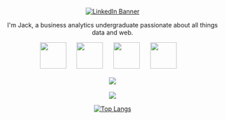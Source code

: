 <br/>
<div align="center">
  <a href="https://www.linkedin.com/in/jack-white-2001/" target="_blank">
    <img src="https://img.shields.io/badge/LinkedIn-0077B5?style=for-the-badge&logo=linkedin&logoColor=white" alt="LinkedIn Banner">
  </a>

  I'm Jack, a business analytics undergraduate passionate about all things data and web. 
  
  <img
    src="https://cdn.jsdelivr.net/gh/devicons/devicon@latest/icons/html5/html5-plain.svg"
    width="60px"
  />&nbsp;&nbsp;&nbsp;&nbsp;&nbsp;
  <img
    src="https://cdn.jsdelivr.net/gh/devicons/devicon@latest/icons/css3/css3-plain.svg"
    width="60px"
    />&nbsp;&nbsp;&nbsp;&nbsp;&nbsp;
  <img
    src="https://cdn.jsdelivr.net/gh/devicons/devicon@latest/icons/javascript/javascript-plain.svg"
    width="60px"
  />&nbsp;&nbsp;&nbsp;&nbsp;&nbsp;
  <img
    src="https://cdn.jsdelivr.net/gh/devicons/devicon@latest/icons/react/react-original.svg"
    width="60px"
  />&nbsp;&nbsp;&nbsp;&nbsp;&nbsp;
  <br />
  <br />
  <img
    src="https://github-readme-stats.vercel.app/api?username=jack-white9&show_icons=true&theme=react&&hide_border=true"
  />
  <br />
  <br />
  <img
    src="https://github-readme-streak-stats.herokuapp.com/?user=jack-white9&&theme=react&&hide_border=true"
  />
  
  [![Top Langs](https://github-readme-stats.vercel.app/api/top-langs/?username=jack-white9&layout=compact)](https://github.com/anuraghazra/github-readme-stats)
  
</div>

<!---
[![Jack's GitHub stats](https://github-readme-stats.vercel.app/api?username=jack-white9)](https://github.com/jack-white9/github-readme-stats)
---!>
